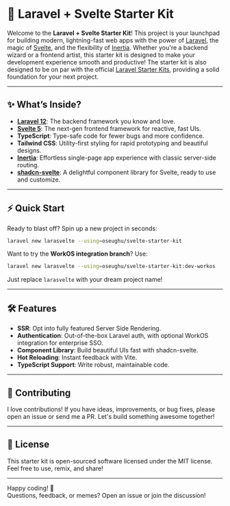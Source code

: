 # 🚀 Laravel + Svelte Starter Kit

Welcome to the **Laravel + Svelte Starter Kit**! This project is your launchpad for building modern, lightning-fast web apps with the power of [Laravel](https://laravel.com), the magic of [Svelte](https://svelte.dev), and the flexibility of [Inertia](https://inertiajs.com). Whether you're a backend wizard or a frontend artist, this starter kit is designed to make your development experience smooth and productive! The starter kit is also designed to be on par with the official [Laravel Starter Kits](https://laravel.com/docs/starter-kits), providing a solid foundation for your next project.

---

## ✨ What’s Inside?

- **[Laravel 12](https://laravel.com)**: The backend framework you know and love.
- **[Svelte 5](https://svelte.dev)**: The next-gen frontend framework for reactive, fast UIs.
- **TypeScript**: Type-safe code for fewer bugs and more confidence.
- **Tailwind CSS**: Utility-first styling for rapid prototyping and beautiful designs.
- **[Inertia](https://inertiajs.com)**: Effortless single-page app experience with classic server-side routing.
- **[shadcn-svelte](https://shadcn-svelte.com)**: A delightful component library for Svelte, ready to use and customize.

---

## ⚡ Quick Start

Ready to blast off? Spin up a new project in seconds:

```bash
laravel new larasvelte --using=oseughu/svelte-starter-kit
```

Want to try the **WorkOS integration branch**? Use:

```bash
laravel new larasvelte --using=oseughu/svelte-starter-kit:dev-workos
```

Just replace `larasvelte` with your dream project name!

---

## 🛠️ Features

- **SSR**: Opt into fully featured Server Side Rendering.
- **Authentication**: Out-of-the-box Laravel auth, with optional WorkOS integration for enterprise SSO.
- **Component Library**: Build beautiful UIs fast with shadcn-svelte.
- **Hot Reloading**: Instant feedback with Vite.
- **TypeScript Support**: Write robust, maintainable code.

---

## 🤝 Contributing

I love contributions! If you have ideas, improvements, or bug fixes, please open an issue or send me a PR. Let's build something awesome together!

---

## 📄 License

This starter kit is open-sourced software licensed under the MIT license.  
Feel free to use, remix, and share!

---

Happy coding! 🎉  
Questions, feedback, or memes? Open an issue or join the discussion!
